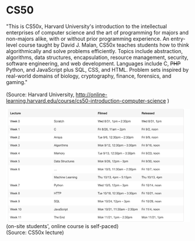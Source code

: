# CS50

"This is CS50x, Harvard University's introduction to the intellectual enterprises of computer science and the art of programming for majors and non-majors alike, with or without prior programming experience. An entry-level course taught by David J. Malan, CS50x teaches students how to think algorithmically and solve problems efficiently. Topics include abstraction, algorithms, data structures, encapsulation, resource management, security, software engineering, and web development. Languages include C, <s>PHP</s> Python, and JavaScript plus SQL, CSS, and HTML. Problem sets inspired by real-world domains of biology, cryptography, finance, forensics, and gaming."<br>
<br>
(Source: Harvard University, http://online-learning.harvard.edu/course/cs50-introduction-computer-science )

![Schedule](https://github.com/JenMai/CS50/blob/master/class_schedule.PNG) <br>
(on-site students', online course is self-paced) <br>
(Source: CS50x lecture)

